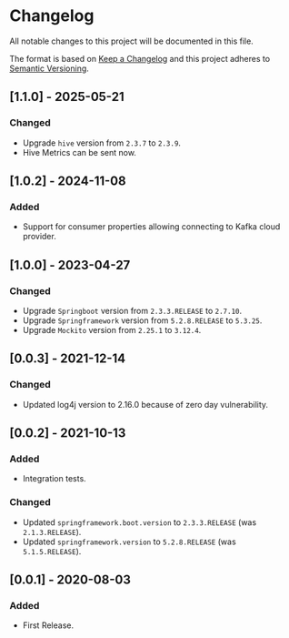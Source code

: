 # Changelog
All notable changes to this project will be documented in this file.

The format is based on [Keep a Changelog](http://keepachangelog.com/en/1.0.0/) and this project adheres to [Semantic Versioning](http://semver.org/spec/v2.0.0.html).

## [1.1.0] - 2025-05-21
### Changed
* Upgrade `hive` version from `2.3.7` to `2.3.9`.
* Hive Metrics can be sent now.

## [1.0.2] - 2024-11-08
### Added
* Support for consumer properties allowing connecting to Kafka cloud provider.

## [1.0.0] - 2023-04-27
### Changed
* Upgrade `Springboot` version from `2.3.3.RELEASE` to `2.7.10`.
* Upgrade `Springframework` version from `5.2.8.RELEASE` to `5.3.25`.
* Upgrade `Mockito` version from `2.25.1` to `3.12.4`.

## [0.0.3] - 2021-12-14
### Changed
* Updated log4j version to 2.16.0 because of zero day vulnerability.

## [0.0.2] - 2021-10-13
### Added
* Integration tests.

### Changed
* Updated `springframework.boot.version` to `2.3.3.RELEASE` (was `2.1.3.RELEASE`).
* Updated `springframework.version` to `5.2.8.RELEASE` (was `5.1.5.RELEASE`).

## [0.0.1] - 2020-08-03
### Added
* First Release.
